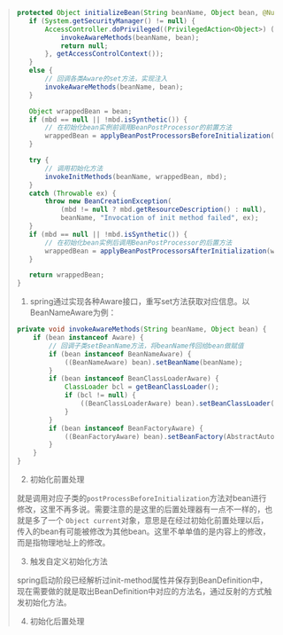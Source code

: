 >```java
>protected Object initializeBean(String beanName, Object bean, @Nullable RootBeanDefinition mbd) {
>    if (System.getSecurityManager() != null) {
>        AccessController.doPrivileged((PrivilegedAction<Object>) () -> {
>            invokeAwareMethods(beanName, bean);
>            return null;
>        }, getAccessControlContext());
>    }
>    else {
>        // 回调各类Aware的set方法，实现注入
>        invokeAwareMethods(beanName, bean);
>    }
>
>    Object wrappedBean = bean;
>    if (mbd == null || !mbd.isSynthetic()) {
>        // 在初始化bean实例前调用BeanPostProcessor的前置方法
>        wrappedBean = applyBeanPostProcessorsBeforeInitialization(wrappedBean, beanName);
>    }
>
>    try {
>        // 调用初始化方法 
>        invokeInitMethods(beanName, wrappedBean, mbd);
>    }
>    catch (Throwable ex) {
>        throw new BeanCreationException(
>            (mbd != null ? mbd.getResourceDescription() : null),
>            beanName, "Invocation of init method failed", ex);
>    }
>    if (mbd == null || !mbd.isSynthetic()) {
>        // 在初始化bean实例后调用BeanPostProcessor的后置方法
>        wrappedBean = applyBeanPostProcessorsAfterInitialization(wrappedBean, beanName);
>    }
>
>    return wrappedBean;
>}
>```
>
>1. spring通过实现各种Aware接口，重写set方法获取对应信息。以BeanNameAware为例：
>
>   ```java
>   private void invokeAwareMethods(String beanName, Object bean) {
>       if (bean instanceof Aware) {
>           // 回调子类setBeanName方法，将beanName传回给bean做赋值
>           if (bean instanceof BeanNameAware) {
>               ((BeanNameAware) bean).setBeanName(beanName);
>           }
>           if (bean instanceof BeanClassLoaderAware) {
>               ClassLoader bcl = getBeanClassLoader();
>               if (bcl != null) {
>                   ((BeanClassLoaderAware) bean).setBeanClassLoader(bcl);
>               }
>           }
>           if (bean instanceof BeanFactoryAware) {
>               ((BeanFactoryAware) bean).setBeanFactory(AbstractAutowireCapableBeanFactory.this);
>           }
>       }
>   }
>   ```
>
>2. 初始化前置处理
>
>   就是调用对应子类的`postProcessBeforeInitialization`方法对bean进行修改，这里不再多说。需要注意的是这里的后置处理器有一点不一样的，也就是多了一个 `Object current`对象，意思是在经过初始化前置处理以后，传入的bean有可能被修改为其他bean。这里不单单值的是内容上的修改，而是指物理地址上的修改。
>
>3. 触发自定义初始化方法
>
>   spring启动阶段已经解析过init-method属性并保存到BeanDefinition中，现在需要做的就是取出BeanDefinition中对应的方法名，通过反射的方式触发初始化方法。
>
>4. 初始化后置处理

